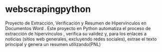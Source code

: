 # webscrapingpython
Proyecto de Extracción, Verificación y Resumen de Hipervínculos en Documentos Word . Este proyecto en Python automatiza el proceso de extracción de hipervínculos , verifica su validez y, para los enlaces a noticias (sitios web generales, excluyendo redes sociales), extrae el texto principal y genera un resumen  utilizando(PNL)
